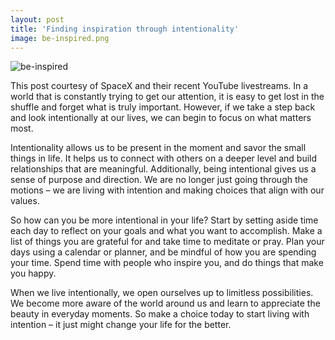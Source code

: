 ```yaml
---
layout: post
title: 'Finding inspiration through intentionality'
image: be-inspired.png
---
```


![be-inspired]({{site.url}}/assets/img/be-inspired.png)

This post courtesy of SpaceX and their recent YouTube livestreams. In a world that is constantly trying to get our attention, it is easy to get lost in the shuffle and forget what is truly important. However, if we take a step back and look intentionally at our lives, we can begin to focus on what matters most. 

Intentionality allows us to be present in the moment and savor the small things in life. It helps us to connect with others on a deeper level and build relationships that are meaningful. Additionally, being intentional gives us a sense of purpose and direction. We are no longer just going through the motions – we are living with intention and making choices that align with our values.

So how can you be more intentional in your life? Start by setting aside time each day to reflect on your goals and what you want to accomplish. Make a list of things you are grateful for and take time to meditate or pray. Plan your days using a calendar or planner, and be mindful of how you are spending your time. Spend time with people who inspire you, and do things that make you happy.

When we live intentionally, we open ourselves up to limitless possibilities. We become more aware of the world around us and learn to appreciate the beauty in everyday moments. So make a choice today to start living with intention – it just might change your life for the better.